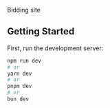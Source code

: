 Bidding site

## Getting Started

First, run the development server:

```bash
npm run dev
# or
yarn dev
# or
pnpm dev
# or
bun dev
```